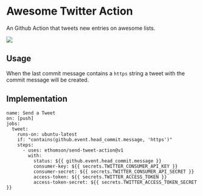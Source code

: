 # Awesome Twitter Action 
An Github Action that tweets new entries on awesome lists. 

[![](https://img.shields.io/twitter/follow/GHAction1?style=social)](https://twitter.com/GHAction1)

## Usage
When the last commit message contains a `https` string a tweet with the commit message will be created.  

## Implementation
```
name: Send a Tweet
on: [push]
jobs:
  tweet:
    runs-on: ubuntu-latest
    if: "contains(github.event.head_commit.message, 'https')"     
    steps:
      - uses: ethomson/send-tweet-action@v1
        with:
          status: ${{ github.event.head_commit.message }}
          consumer-key: ${{ secrets.TWITTER_CONSUMER_API_KEY }}
          consumer-secret: ${{ secrets.TWITTER_CONSUMER_API_SECRET }}
          access-token: ${{ secrets.TWITTER_ACCESS_TOKEN }}
          access-token-secret: ${{ secrets.TWITTER_ACCESS_TOKEN_SECRET }}
```
